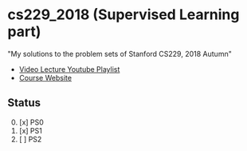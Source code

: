 # cs229_2018 (Supervised Learning part)
"My solutions to the problem sets of Stanford CS229, 2018 Autumn"<br>

- [Video Lecture Youtube Playlist](https://www.youtube.com/playlist?list=PLoROMvodv4rMiGQp3WXShtMGgzqpfVfbU)
- [Course Website](http://cs229.stanford.edu/syllabus-autumn2018.html)

## Status
0. [x] PS0
1. [x] PS1
2. [ ] PS2
